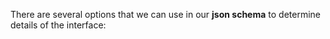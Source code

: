 There are several options that we can use in our **json schema** to determine details of the interface:
